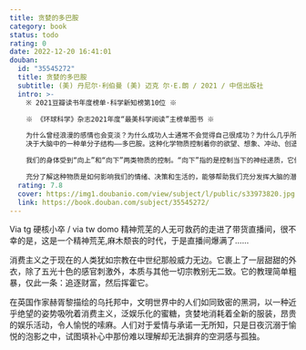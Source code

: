 ```yaml
---
title: 贪婪的多巴胺
category: book
status: todo
rating: 0
date: 2022-12-20 16:41:01
douban:
  id: "35545272"
  title: 贪婪的多巴胺
  subtitle: (美) 丹尼尔·利伯曼 (美) 迈克 尔·E.朗 / 2021 / 中信出版社
  intro: >-
    ※ 2021豆瓣读书年度榜单·科学新知榜第10位 ※

    ※ 《环球科学》杂志2021年度“最美科学阅读”主榜单图书 ※

    为什么曾经浪漫的感情也会变淡？为什么成功人士通常不会觉得自己很成功？为什么几乎所有的节食计划后来都功亏一篑？为什么聪明的人经常会做出糟糕透顶、灾难性的决定？这都取
    决于大脑中的一种单分子结构——多巴胺。这种化学物质控制着你的欲望、想象、冲动、创造力，出乎意料地影响着我们生 活的方方面面。

    我们的身体受到“向上”和“向下”两类物质的控制。“向下”指的是控制当下的神经递质，它们决定我们当前的感受；“向上”则是指多巴胺，决定了我们的长远规划、愿景、未来期望。正因如此，多巴胺并不像很多人以为的，是一种快乐分子。它其实是一种欲望分子，在我们已经获得很多的同时，让我们有更高的期许、更大的目标。多巴胺让我们把眼光放得更长远，追求更高的目标，但也同时让人欲望无止境、不知道满足。它既能让你体会成功的喜悦，也让成功变得平淡无奇；它让你投入一段感情，但也让当初的深情被岁月磨平；它让你获得超长的智商，但也让你与疯狂一步之遥……

    充分了解这种物质是如何影响我们的情绪、决策和生活的，能够帮助我们充分发挥大脑的潜在功能，提高效率，获得更好的表现。
  rating: 7.8
  cover: https://img1.doubanio.com/view/subject/l/public/s33973820.jpg
  link: https://book.douban.com/subject/35545272/
---
```


Via tg 硬核小卒 / via tw domo 精神荒芜的人无可救药的走进了带货直播间，很不幸的是，这是一个精神荒芜,麻木颓丧的时代，于是直播间爆满了……

消费主义之于现在的人类犹如宗教在中世纪那般威力无边。它裹上了一层甜甜的外衣，除了五光十色的感官刺激外，本质与其他一切宗教别无二致。它的教理简单粗暴，仅此一条：追逐财富，然后挥霍它。

在英国作家赫胥黎描绘的乌托邦中，文明世界中的人们如同致密的黑洞，以一种近乎绝望的姿势吸吮着消费主义，泛娱乐化的蜜糖，贪婪地消耗着全新的服装，昂贵的娱乐活动，令人愉悦的嗦麻。人们对于爱情与承诺一无所知，只是日夜沉溺于愉悦的泡影之中，试图填补心中那份难以理解却无法摒弃的空洞感与孤独。